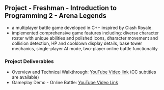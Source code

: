 ## Project - Freshman - Introduction to Programming 2 - Arena Legends
- a multiplayer battle game developed in C++ inspired by Clash Royale.
- implemented comprehensive game features including: diverse character roster with unique abilities and polished icons, dharacter movement and collision detection, HP and cooldown display details, base tower mechanics, single-player AI mode, two-player online battle functionality

### Project Deliverables
- Overview and Technical Walkthrough: [YouTube Video link](https://www.youtube.com/watch?v=t3sOuUWLjIs) (CC subtitles are available)
- Gameplay Demo - Online Battle: [YouTube Video Link](https://www.youtube.com/watch?v=l4Rl-ES-RFU)
